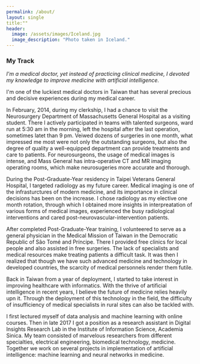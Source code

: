 ```yaml
---
permalink: /about/
layout: single
title:""
header:
  image: /assets/images/Iceland.jpg
  image_description: "Photo taken in Iceland."
---
```


### My Track
_I'm a medical doctor, yet instead of practicing clinical medicine, I devoted my knowledge to improve medicine with artificial intelligence._

I'm one of the luckiest medical doctors in Taiwan that has several precious and decisive experiences during my medical career.

In February, 2014, during my clerkship, I had a chance to visit the Neurosurgery Department of Massachusetts General Hospital as a visiting student. There I actively participated in teams with talented surgeons, ward run at 5:30 am in the morning, left the hospital after the last operation, sometimes latet than 9 pm. Veiwed dozens of surgeries in one month, what impressed me most were not only the outstanding surgeons, but also the degree of quality a well-equipped department can provide treatments and care to patients. For neurosurgeons, the usage of medical images is intense, and Mass General has intra-operative CT and MR imaging operating rooms, which make neurosugeries more accurate and thorough.

During the Post-Graduate-Year residency in Taipei Veterans General Hospital, I targeted radiology as my future career. Medical imaging is one of the infrasturctures of modern medicine, and its importance in clinical decisions has been on the increase. I chose radiology as my elective one month rotation, through which I obtained more insights in interpreatation of various forms of medical images, experienced the busy radiological interventions and cared post-neurovascular-intervention patients.

After completed Post-Graduate-Year training, I volunteered to serve as a general physician in the Medical Mission of Taiwan in the Democratic Republic of São Tomé and Príncipe. There I provided free clinics for local people and also assisted in free surgeries. The lack of specialists and medical resources make treating patients a difficult task. It was then I realized that though we have such advanced medicine and technology in developed countries, the scarcity of medical personnels render them futile. 

Back in Taiwan from a year of deployment, I started to take interest in improving healthcare with informatics. With the thrive of artificial intelligence in recent years, I believe the future of medicine relies heavily upn it. Through the deployment of this technology in the field, the difficulty of insufficiency of medical specialists in rural sites can also be tackled with.

I first lectured myself of data analysis and machine learning with online courses. Then in late 2017 I got a position as a research assistant in Digital Insights Research Lab in the Institute of Information Science, Academia Sinica. My team consisted of marvelous researchers from different specialties, electrical engineering, biomedical technology, medicine. Together we work on several projects in implementation of artificial intelligence: machine learning and neural networks in medicine.